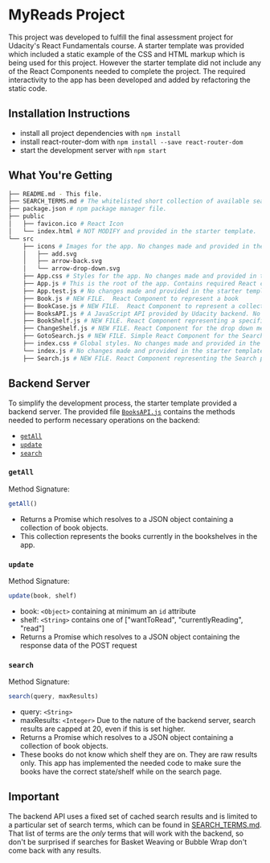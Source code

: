 # MyReads Project

This project was developed to fulfill the final assessment project for Udacity's React
Fundamentals course.  A starter template was provided which included a static example of the CSS and HTML markup which is being used for this project. However the starter template did not include any of the React Components needed to complete the project. The required interactivity to the app has been developed and added by refactoring the static code.


## Installation Instructions

* install all project dependencies with `npm install`
* install react-router-dom with `npm install --save react-router-dom`
* start the development server with `npm start`

## What You're Getting
```bash
├── README.md - This file.
├── SEARCH_TERMS.md # The whitelisted short collection of available search terms to use with this app.
├── package.json # npm package manager file.
├── public
│   ├── favicon.ico # React Icon
│   └── index.html # NOT MODIFY and provided in the starter template.
└── src
    ├── icons # Images for the app. No changes made and provided in the starter template.
    │   ├── add.svg
    │   ├── arrow-back.svg
    │   └── arrow-drop-down.svg
    ├── App.css # Styles for the app. No changes made and provided in the starter template.
    ├── App.js # This is the root of the app. Contains required React components
    ├── App.test.js # No changes made and provided in the starter template.
    ├── Book.js # NEW FILE.  React Component to represent a book
    ├── BookCase.js # NEW FILE.  React Component to represent a collection of different shelves
    ├── BooksAPI.js # A JavaScript API provided by Udacity backend. No changes made and provided in the starter template.
    ├── BookShelf.js # NEW FILE. React Component representing a specific shelf to hold a collection of books.
    ├── ChangeShelf.js # NEW FILE. React Component for the drop down menu to update the shelf value
    ├── GotoSearch.js # NEW FILE. Simple React Component for the Search button     
    ├── index.css # Global styles. No changes made and provided in the starter template.
    └── index.js # No changes made and provided in the starter template.
    ├── Search.js # NEW FILE. React Component representing the Search page and the functionality of the search interactivity.
```

## Backend Server

To simplify the development process, the starter template provided a backend server. The provided file [`BooksAPI.js`](src/BooksAPI.js) contains the methods needed to perform necessary operations on the backend:

* [`getAll`](#getall)
* [`update`](#update)
* [`search`](#search)

### `getAll`

Method Signature:

```js
getAll()
```

* Returns a Promise which resolves to a JSON object containing a collection of book objects.
* This collection represents the books currently in the bookshelves in the app.

### `update`

Method Signature:

```js
update(book, shelf)
```

* book: `<Object>` containing at minimum an `id` attribute
* shelf: `<String>` contains one of ["wantToRead", "currentlyReading", "read"]  
* Returns a Promise which resolves to a JSON object containing the response data of the POST request

### `search`

Method Signature:

```js
search(query, maxResults)
```

* query: `<String>`
* maxResults: `<Integer>` Due to the nature of the backend server, search results are capped at 20, even if this is set higher.
* Returns a Promise which resolves to a JSON object containing a collection of book objects.
* These books do not know which shelf they are on. They are raw results only. This app has implemented the needed code to make sure the books have the correct state/shelf while on the search page.

## Important
The backend API uses a fixed set of cached search results and is limited to a particular set of search terms, which can be found in [SEARCH_TERMS.md](SEARCH_TERMS.md). That list of terms are the _only_ terms that will work with the backend, so don't be surprised if searches for Basket Weaving or Bubble Wrap don't come back with any results.
